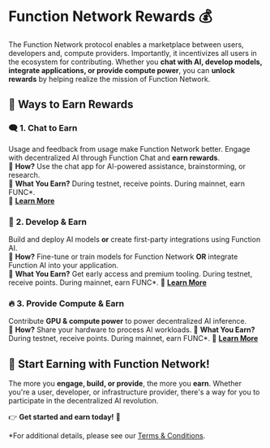 # **Function Network Rewards 💰**

The Function Network protocol enables a marketplace between users, developers and, compute providers. Importantly, it incentivizes all users in the ecosystem for contributing. Whether you **chat with AI, develop models, integrate applications, or provide compute power**, you can **unlock rewards** by helping realize the mission of Function Network.

## **🚀 Ways to Earn Rewards**

### 🗨️ **1. Chat to Earn**

Usage and feedback from usage make Function Network better. Engage with decentralized AI through Function Chat and **earn rewards**.   
🔹 **How?** Use the chat app for AI-powered assistance, brainstorming, or research.  
🔹 **What You Earn?** During testnet, receive points. During mainnet, earn FUNC*.  
🔗 **[Learn More](https://docs.function.network/protocol/rewards/chat)**

### 🔬 **2. Develop & Earn**

Build and deploy AI models **or** create first-party integrations using Function AI.  
🔹 **How?** Fine-tune or train models for Function Network **OR** integrate Function AI into your application.  
🔹 **What You Earn?** Get early access and premium tooling. During testnet, receive points. During mainnet, earn FUNC*. 
🔗 **[Learn More](https://docs.function.network/protocol/rewards/develop)**

### 🔥 **3. Provide Compute & Earn**

Contribute **GPU & compute power** to power decentralized AI inference.  
🔹 **How?** Share your hardware to process AI workloads. 
🔹 **What You Earn?** During testnet, receive points. During mainnet, earn FUNC*. 
🔗 **[Learn More](https://docs.function.network/protocol/rewards/provide)**

## **🚀 Start Earning with Function Network!**

The more you **engage, build, or provide**, the more you **earn**. Whether you're a user, developer, or infrastructure provider, there's a way for you to participate in the decentralized AI revolution.

👉 **Get started and earn today!** 🚀

*For additional details, please see our [Terms & Conditions](https://www.function.network/tos.txt).
